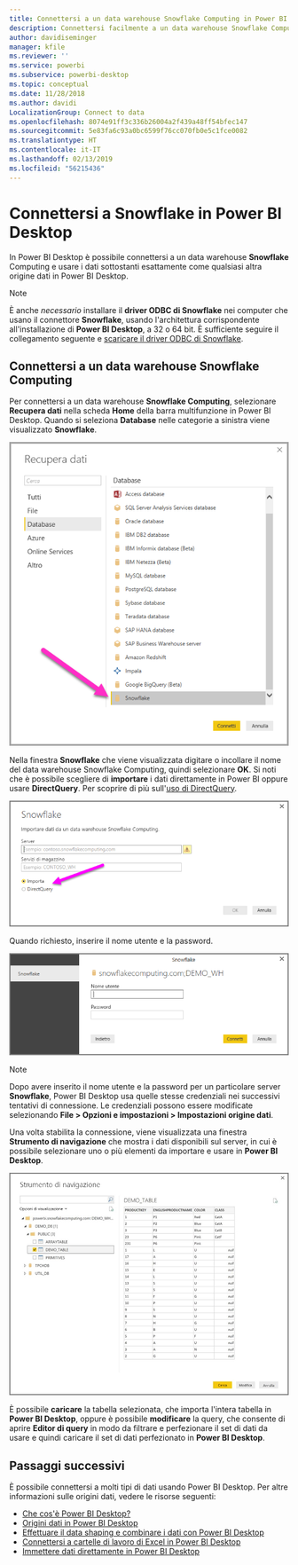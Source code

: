 ```yaml
---
title: Connettersi a un data warehouse Snowflake Computing in Power BI Desktop
description: Connettersi facilmente a un data warehouse Snowflake Computing e usarlo in Power BI Desktop
author: davidiseminger
manager: kfile
ms.reviewer: ''
ms.service: powerbi
ms.subservice: powerbi-desktop
ms.topic: conceptual
ms.date: 11/28/2018
ms.author: davidi
LocalizationGroup: Connect to data
ms.openlocfilehash: 8074e91ff3c336b26004a2f439a48ff54bfec147
ms.sourcegitcommit: 5e83fa6c93a0bc6599f76cc070fb0e5c1fce0082
ms.translationtype: HT
ms.contentlocale: it-IT
ms.lasthandoff: 02/13/2019
ms.locfileid: "56215436"
---
```

# <a name="connect-to-snowflake-in-power-bi-desktop"></a>Connettersi a Snowflake in Power BI Desktop
In Power BI Desktop è possibile connettersi a un data warehouse **Snowflake** Computing e usare i dati sottostanti esattamente come qualsiasi altra origine dati in Power BI Desktop. 

> [!NOTE]
> È anche *necessario* installare il **driver ODBC di Snowflake** nei computer che usano il connettore **Snowflake**, usando l'architettura corrispondente all'installazione di **Power BI Desktop**, a 32 o 64 bit. È sufficiente seguire il collegamento seguente e [scaricare il driver ODBC di Snowflake](http://go.microsoft.com/fwlink/?LinkID=823762).
> 
> 

## <a name="connect-to-a-snowflake-computing-warehouse"></a>Connettersi a un data warehouse Snowflake Computing
Per connettersi a un data warehouse **Snowflake Computing**, selezionare **Recupera dati** nella scheda **Home** della barra multifunzione in Power BI Desktop. Quando si seleziona **Database** nelle categorie a sinistra viene visualizzato **Snowflake**.

![](media/desktop-connect-snowflake/connect_snowflake_2b.png)

Nella finestra **Snowflake** che viene visualizzata digitare o incollare il nome del data warehouse Snowflake Computing, quindi selezionare **OK**. Si noti che è possibile scegliere di **importare** i dati direttamente in Power BI oppure usare **DirectQuery**. Per scoprire di più sull'[uso di DirectQuery](desktop-use-directquery.md).

![](media/desktop-connect-snowflake/connect_snowflake_3.png)

Quando richiesto, inserire il nome utente e la password.

![](media/desktop-connect-snowflake/connect_snowflake_4.png)

> [!NOTE]
> Dopo avere inserito il nome utente e la password per un particolare server **Snowflake**, Power BI Desktop usa quelle stesse credenziali nei successivi tentativi di connessione. Le credenziali possono essere modificate selezionando **File > Opzioni e impostazioni > Impostazioni origine dati**.
> 
> 

Una volta stabilita la connessione, viene visualizzata una finestra **Strumento di navigazione** che mostra i dati disponibili sul server, in cui è possibile selezionare uno o più elementi da importare e usare in **Power BI Desktop**.

![](media/desktop-connect-snowflake/connect_snowflake_5.png)

È possibile **caricare** la tabella selezionata, che importa l'intera tabella in **Power BI Desktop**, oppure è possibile **modificare** la query, che consente di aprire **Editor di query** in modo da filtrare e perfezionare il set di dati da usare e quindi caricare il set di dati perfezionato in **Power BI Desktop**.

## <a name="next-steps"></a>Passaggi successivi
È possibile connettersi a molti tipi di dati usando Power BI Desktop. Per altre informazioni sulle origini dati, vedere le risorse seguenti:

* [Che cos'è Power BI Desktop?](desktop-what-is-desktop.md)
* [Origini dati in Power BI Desktop](desktop-data-sources.md)
* [Effettuare il data shaping e combinare i dati con Power BI Desktop](desktop-shape-and-combine-data.md)
* [Connettersi a cartelle di lavoro di Excel in Power BI Desktop](desktop-connect-excel.md)   
* [Immettere dati direttamente in Power BI Desktop](desktop-enter-data-directly-into-desktop.md)   

